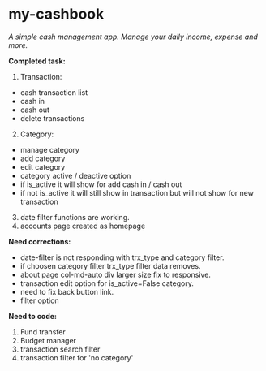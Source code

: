 # my-cashbook
*A simple cash management app. Manage your daily income, expense and more.*

**Completed task:**
1. Transaction:
* cash transaction list
* cash in
* cash out
* delete transactions

2. Category:
* manage category
* add category
* edit category
* category active / deactive option
* if is_active it will show for add cash in / cash out
* if not is_active it will still show in transaction but will not show for new transaction

3. date filter functions are working.
4. accounts page created as homepage

**Need corrections:**
* date-filter is not responding with trx_type and category filter.
* if choosen category filter trx_type filter data removes.
* about page col-md-auto div larger size fix to responsive.
* transaction edit option for is_active=False category.
* need to fix back button link.
* filter option

**Need to code:**
1. Fund transfer
2. Budget manager
3. transaction search filter
4. transaction filter for 'no category'